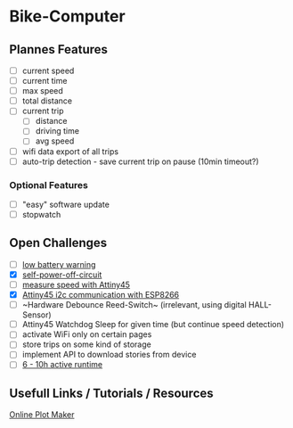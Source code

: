 # Bike-Computer

## Plannes Features

- [ ] current speed
- [ ] current time
- [ ] max speed
- [ ] total distance
- [ ] current trip
  - [ ] distance
  - [ ] driving time
  - [ ] avg speed
- [ ] wifi data export of all trips
- [ ] auto-trip detection - save current trip on pause (10min timeout?)

### Optional Features

- [ ] "easy" software update
- [ ] stopwatch

## Open Challenges

- [ ] [low battery warning](./challenges/low-battery-warning/low-battery-warning.md)
- [x] [self-power-off-circuit](./challenges/self-power-off-circuit/self-power-off-circuit.md)
- [ ] [measure speed with Attiny45](./challenges/speed-measurement/speed-measurement.md)
- [x] [Attiny45 i2c communication with ESP8266](./uC-Communication/uC-Communication.md)
- [ ] ~Hardware Debounce Reed-Switch~ (irrelevant, using digital HALL-Sensor)
- [ ] Attiny45 Watchdog Sleep for given time (but continue speed detection)
- [ ] activate WiFi only on certain pages
- [ ] store trips on some kind of storage
- [ ] implement API to download stories from device
- [ ] [6 - 10h active runtime](./challenges/low-power/low-power.md)

## Usefull Links / Tutorials / Resources

[Online Plot Maker](https://chart-studio.plotly.com/create/#/)
